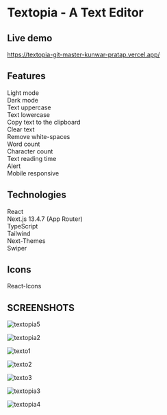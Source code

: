 # Textopia - A Text Editor

## Live demo
https://textopia-git-master-kunwar-pratap.vercel.app/

## Features 
Light mode<br>
Dark mode<br>
Text uppercase<br>
Text lowercase<br>
Copy text to the clipboard<br>
Clear text<br>
Remove white-spaces<br>
Word count<br>
Character count<br>
Text reading time<br>
Alert<br>
Mobile responsive<br>

## Technologies
React<br>
Next.js 13.4.7 (App Router)<br>
TypeScript<br>
Tailwind<br>
Next-Themes<br>
Swiper<br>

## Icons
React-Icons<br>

## SCREENSHOTS

![textopia5](https://github.com/Kunwar-Pratap/Textopia-A-Text-Editor/assets/104005034/a3dcad5c-5e63-42c1-b9c9-58f1c46ff17b)

![textopia2](https://github.com/Kunwar-Pratap/Textopia-A-Text-Editor/assets/104005034/042d0a41-928d-4187-a5b5-01f5d93c7cae)

![texto1](https://github.com/Kunwar-Pratap/Textopia-A-Text-Editor/assets/104005034/7a0471ea-c7ee-40a9-8915-e0c953baf6d3)

![texto2](https://github.com/Kunwar-Pratap/Textopia-A-Text-Editor/assets/104005034/3c8d4a7c-7be2-4c74-aa16-5fe95b163329)

![texto3](https://github.com/Kunwar-Pratap/Textopia-A-Text-Editor/assets/104005034/c6d2c526-587f-406c-a910-4a11ebfacb9f)

![textopia3](https://github.com/Kunwar-Pratap/Textopia-A-Text-Editor/assets/104005034/99a52167-fcb5-40fc-ace5-b911198fcdf5)

![textopia4](https://github.com/Kunwar-Pratap/Textopia-A-Text-Editor/assets/104005034/4db5e315-34fd-434a-a15f-49cdae0aef6a)
